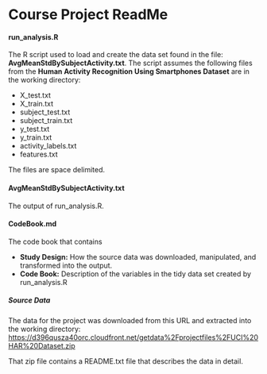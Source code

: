 # Course Project ReadMe
#### run_analysis.R 
The R script used to load and create the data set found in the file: **AvgMeanStdBySubjectActivity.txt**.
The script assumes the following files from the **Human Activity Recognition Using Smartphones Dataset** are in the working directory:
- X_test.txt
- X_train.txt
- subject_test.txt
- subject_train.txt
- y_test.txt
- y_train.txt
- activity_labels.txt
- features.txt

The files are space delimited.

#### AvgMeanStdBySubjectActivity.txt
The output of run_analysis.R.

#### CodeBook.md
The code book that contains
- **Study Design:** How the source data was downloaded, manipulated, and transformed into the output.
- **Code Book:** Description of the variables in the tidy data set created by run_analysis.R

##### Source Data
The data for the project was downloaded from this URL and extracted into the working directory: https://d396qusza40orc.cloudfront.net/getdata%2Fprojectfiles%2FUCI%20HAR%20Dataset.zip

That zip file contains a README.txt file that describes the data in detail.